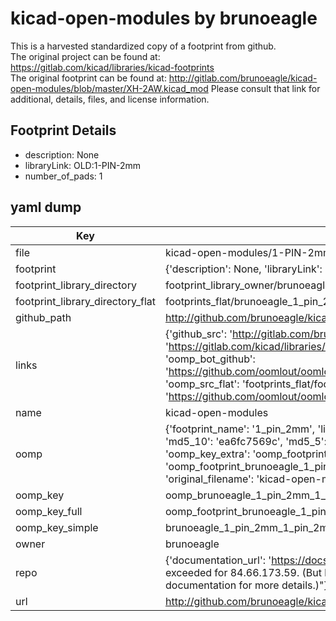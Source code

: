# kicad-open-modules by brunoeagle  
This is a harvested standardized copy of a footprint from github.  
The original project can be found at:  
https://gitlab.com/kicad/libraries/kicad-footprints  
The original footprint can be found at:
http://gitlab.com/brunoeagle/kicad-open-modules/blob/master/XH-2AW.kicad_mod
Please consult that link for additional, details, files, and license information.  
## Footprint Details
* description: None  
* libraryLink: OLD:1-PIN-2mm  
* number_of_pads: 1  
## yaml dump  
| Key | Value |  
| --- | --- |  
| file | kicad-open-modules/1-PIN-2mm.kicad_mod |  
| footprint | {'description': None, 'libraryLink': 'OLD:1-PIN-2mm', 'number_of_pads': 1} |  
| footprint_library_directory | footprint_library_owner/brunoeagle_kicad-open-modules |  
| footprint_library_directory_flat | footprints_flat/brunoeagle_1_pin_2mm_1_pin_2mm/working |  
| github_path | http://github.com/brunoeagle/kicad-open-modules/blob/master/1-PIN-2mm.kicad_mod |  
| links | {'github_src': 'http://gitlab.com/brunoeagle/kicad-open-modules/blob/master/XH-2AW.kicad_mod', 'github_src_repo': 'https://gitlab.com/kicad/libraries/kicad-footprints', 'oomp_bot': 'footprints/brunoeagle_1_pin_2mm_1_pin_2mm/working', 'oomp_bot_github': 'https://github.com/oomlout/oomlout_oomp_footprint_bot/tree/main/footprints/brunoeagle_1_pin_2mm_1_pin_2mm/working', 'oomp_src_flat': 'footprints_flat/footprints_flat/brunoeagle_1_pin_2mm_1_pin_2mm/working', 'oomp_src_flat_github': 'https://github.com/oomlout/oomlout_oomp_footprint_src/tree/main/footprints_flat/brunoeagle_1_pin_2mm_1_pin_2mm/working'} |  
| name | kicad-open-modules |  
| oomp | {'footprint_name': '1_pin_2mm', 'library_name': '1_pin_2mm_kicad_mod', 'md5': 'ea6fc7569cab57d4193e2461ba2bed89', 'md5_10': 'ea6fc7569c', 'md5_5': 'ea6fc', 'md5_6': 'ea6fc7', 'oomp_key': 'oomp_brunoeagle_1_pin_2mm_1_pin_2mm', 'oomp_key_extra': 'oomp_footprint_brunoeagle_1_pin_2mm_1_pin_2mm', 'oomp_key_full': 'oomp_footprint_brunoeagle_1_pin_2mm_1_pin_2mm_ea6fc7', 'oomp_key_simple': 'brunoeagle_1_pin_2mm_1_pin_2mm', 'original_filename': 'kicad-open-modules/1-PIN-2mm.kicad_mod', 'owner_name': 'brunoeagle'} |  
| oomp_key | oomp_brunoeagle_1_pin_2mm_1_pin_2mm |  
| oomp_key_full | oomp_footprint_brunoeagle_1_pin_2mm_1_pin_2mm |  
| oomp_key_simple | brunoeagle_1_pin_2mm_1_pin_2mm |  
| owner | brunoeagle |  
| repo | {'documentation_url': 'https://docs.github.com/rest/overview/resources-in-the-rest-api#rate-limiting', 'message': "API rate limit exceeded for 84.66.173.59. (But here's the good news: Authenticated requests get a higher rate limit. Check out the documentation for more details.)"} |  
| url | http://github.com/brunoeagle/kicad-open-modules |  

